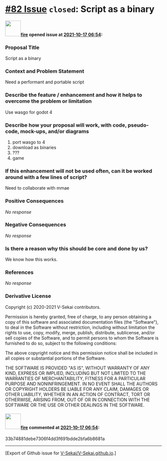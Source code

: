 # [\#82 Issue](https://github.com/V-Sekai/V-Sekai.github.io/issues/82) `closed`: Script as a binary

#### <img src="https://avatars.githubusercontent.com/u/32321?u=c2e06a3d2b49a467aa907e54aa259516440267cc&v=4" width="50">[fire](https://github.com/fire) opened issue at [2021-10-17 06:54](https://github.com/V-Sekai/V-Sekai.github.io/issues/82):

### Proposal Title

Script as a binary

### Context and Problem Statement

Need a performant and portable script

### Describe the feature / enhancement and how it helps to overcome the problem or limitation

Use wasgo for godot 4

### Describe how your proposal will work, with code, pseudo-code, mock-ups, and/or diagrams

1. port wasgo to 4
2. download as binaries
3. ???
4. game

### If this enhancement will not be used often, can it be worked around with a few lines of script?

Need to collaborate with mmae

### Positive Consequences

_No response_

### Negative Consequences

_No response_

### Is there a reason why this should be core and done by us?

We know how this works.

### References

_No response_

### Derivative License

Copyright (c) 2020-2021 V-Sekai contributors.

Permission is hereby granted, free of charge, to any person obtaining a copy
of this software and associated documentation files (the "Software"), to deal
in the Software without restriction, including without limitation the rights
to use, copy, modify, merge, publish, distribute, sublicense, and/or sell
copies of the Software, and to permit persons to whom the Software is
furnished to do so, subject to the following conditions:

The above copyright notice and this permission notice shall be included in all
copies or substantial portions of the Software.

THE SOFTWARE IS PROVIDED "AS IS", WITHOUT WARRANTY OF ANY KIND, EXPRESS OR
IMPLIED, INCLUDING BUT NOT LIMITED TO THE WARRANTIES OF MERCHANTABILITY,
FITNESS FOR A PARTICULAR PURPOSE AND NONINFRINGEMENT. IN NO EVENT SHALL THE
AUTHORS OR COPYRIGHT HOLDERS BE LIABLE FOR ANY CLAIM, DAMAGES OR OTHER
LIABILITY, WHETHER IN AN ACTION OF CONTRACT, TORT OR OTHERWISE, ARISING FROM,
OUT OF OR IN CONNECTION WITH THE SOFTWARE OR THE USE OR OTHER DEALINGS IN THE
SOFTWARE.


#### <img src="https://avatars.githubusercontent.com/u/32321?u=c2e06a3d2b49a467aa907e54aa259516440267cc&v=4" width="50">[fire](https://github.com/fire) commented at [2021-10-17 06:54](https://github.com/V-Sekai/V-Sekai.github.io/issues/82#issuecomment-955909960):

33b74881debe7306f4dd3f691bdde2bfa6b8681a


-------------------------------------------------------------------------------



[Export of Github issue for [V-Sekai/V-Sekai.github.io](https://github.com/V-Sekai/V-Sekai.github.io).]
